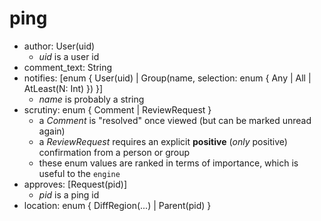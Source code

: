 ping
====

- author: User(uid)
    - *uid* is a user id
- comment_text: String
- notifies: [enum { User(uid) | Group(name, selection: enum { Any | All | AtLeast(N: Int) }) }]
    - *name* is probably a string
- scrutiny: enum { Comment | ReviewRequest }
    - a *Comment* is "resolved" once viewed (but can be marked unread again)
    - a *ReviewRequest* requires an explicit **positive** (*only* positive) confirmation from a person or group
    - these enum values are ranked in terms of importance, which is useful to the `engine`
- approves: [Request(pid)]
    - *pid* is a ping id
- location: enum { DiffRegion(...) | Parent(pid) }
